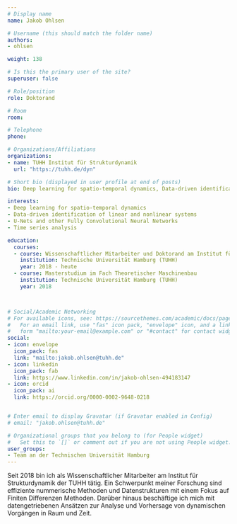 ```yaml
---
# Display name
name: Jakob Ohlsen

# Username (this should match the folder name)
authors:
- ohlsen

weight: 138

# Is this the primary user of the site?
superuser: false

# Role/position
role: Doktorand

# Room
room: 

# Telephone
phone: 

# Organizations/Affiliations
organizations:
- name: TUHH Institut für Strukturdynamik
  url: "https://tuhh.de/dyn"

# Short bio (displayed in user profile at end of posts)
bio: Deep learning for spatio-temporal dynamics, Data-driven identification of linear and nonlinear systems, U-Nets and other Fully Convolutional Neural Networks, Time series analysis

interests:
- Deep learning for spatio-temporal dynamics
- Data-driven identification of linear and nonlinear systems
- U-Nets and other Fully Convolutional Neural Networks
- Time series analysis

education:
  courses:
  - course: Wissenschaftlicher Mitarbeiter und Doktorand am Institut für Strukturdynamik
    institution: Technische Universität Hamburg (TUHH)
    year: 2018 - heute
  - course: Masterstudium im Fach Theoretischer Maschinenbau
    institution: Technische Universität Hamburg (TUHH)
    year: 2018



# Social/Academic Networking
# For available icons, see: https://sourcethemes.com/academic/docs/page-builder/#icons
#   For an email link, use "fas" icon pack, "envelope" icon, and a link in the
#   form "mailto:your-email@example.com" or "#contact" for contact widget.
social:
- icon: envelope
  icon_pack: fas
  link: "mailto:jakob.ohlsen@tuhh.de"
- icon: linkedin
  icon_pack: fab
  link: https://www.linkedin.com/in/jakob-ohlsen-494183147
- icon: orcid
  icon_pack: ai
  link: https://orcid.org/0000-0002-9648-0218


# Enter email to display Gravatar (if Gravatar enabled in Config)
# email: "jakob.ohlsen@tuhh.de"

# Organizational groups that you belong to (for People widget)
#   Set this to `[]` or comment out if you are not using People widget.
user_groups:
- Team an der Technischen Universität Hamburg
---
```


Seit 2018 bin ich als Wissenschaftlicher Mitarbeiter am Institut für Strukturdynamik der TUHH tätig. Ein Schwerpunkt meiner Forschung sind effiziente nummerische Methoden und Datenstrukturen mit einem Fokus auf Finiten Differenzen Methoden. Darüber hinaus beschäftige ich mich mit datengetriebenen Ansätzen zur Analyse und Vorhersage von dynamischen Vorgängen in Raum und Zeit.
